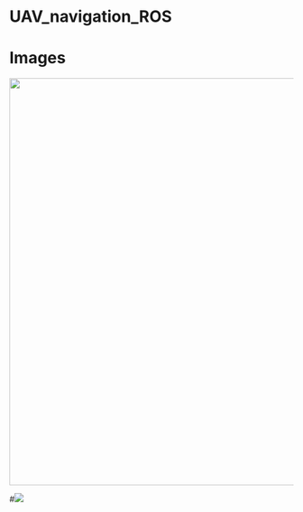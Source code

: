 # UAV_navigation_ROS

# Images
<img src="images/github-ROS_diagram_1.png" width=720>
          
#![](images/github-ROS_diagram_1.png)
